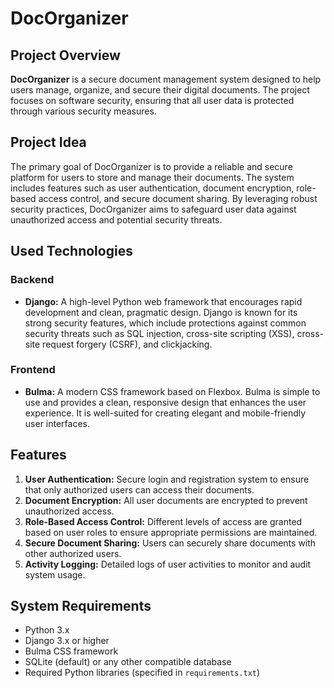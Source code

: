 # DocOrganizer

## Project Overview

**DocOrganizer** is a secure document management system designed to help users manage, organize, and secure their digital documents. The project focuses on software security, ensuring that all user data is protected through various security measures.

## Project Idea

The primary goal of DocOrganizer is to provide a reliable and secure platform for users to store and manage their documents. The system includes features such as user authentication, document encryption, role-based access control, and secure document sharing. By leveraging robust security practices, DocOrganizer aims to safeguard user data against unauthorized access and potential security threats.

## Used Technologies

### Backend
- **Django:** A high-level Python web framework that encourages rapid development and clean, pragmatic design. Django is known for its strong security features, which include protections against common security threats such as SQL injection, cross-site scripting (XSS), cross-site request forgery (CSRF), and clickjacking.

### Frontend
- **Bulma:** A modern CSS framework based on Flexbox. Bulma is simple to use and provides a clean, responsive design that enhances the user experience. It is well-suited for creating elegant and mobile-friendly user interfaces.

## Features

1. **User Authentication:** Secure login and registration system to ensure that only authorized users can access their documents.
2. **Document Encryption:** All user documents are encrypted to prevent unauthorized access.
3. **Role-Based Access Control:** Different levels of access are granted based on user roles to ensure appropriate permissions are maintained.
4. **Secure Document Sharing:** Users can securely share documents with other authorized users.
5. **Activity Logging:** Detailed logs of user activities to monitor and audit system usage.

## System Requirements

- Python 3.x
- Django 3.x or higher
- Bulma CSS framework
- SQLite (default) or any other compatible database
- Required Python libraries (specified in `requirements.txt`)
